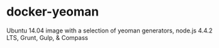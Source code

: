 # docker-yeoman
Ubuntu 14.04 image with a selection of yeoman generators, node.js 4.4.2 LTS, Grunt, Gulp, &amp; Compass
